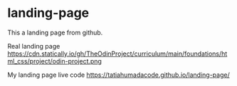 # landing-page

This a landing page from github. 

Real landing page https://cdn.statically.io/gh/TheOdinProject/curriculum/main/foundations/html_css/project/odin-project.png

My landing page live code https://tatiahumadacode.github.io/landing-page/
